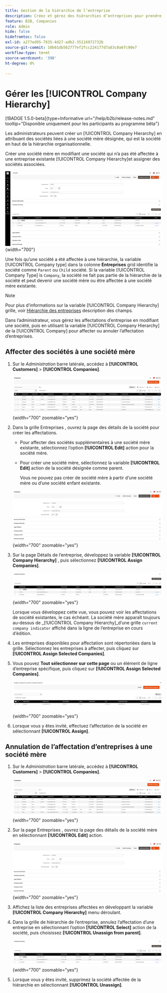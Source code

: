 ```yaml
---
title: Gestion de la hiérarchie de l’entreprise
description: Créez et gérez des hiérarchies d’entreprises pour prendre en charge les organisations B2B avec des modèles opérationnels complexes.
feature: B2B, Companies
role: Admin
hide: false
hidefromtoc: false
exl-id: a277ed95-7935-4d27-adb2-35116972732b
source-git-commit: 10b01db562777ef2fcc224177d7a83c0a6fc90e7
workflow-type: tm+mt
source-wordcount: '398'
ht-degree: 0%

---
```


# Gérer les [!UICONTROL Company Hierarchy]

[!BADGE 1.5.0-beta]{type=Informative url="/help/b2b/release-notes.md" tooltip="Disponible uniquement pour les participants au programme bêta"}

Les administrateurs peuvent créer un [!UICONTROL Company Hierarchy] en attribuant des sociétés liées à une société mère désignée, qui est la société en haut de la hiérarchie organisationnelle.

Créer une société mère en modifiant une société qui n’a pas été affectée à une entreprise existante [!UICONTROL Company Hierarchy]et assigner des sociétés associées.

![Grille de hiérarchie de l’entreprise](./assets/company-detail-view.png){width="700"}

Une fois qu’une société a été affectée à une hiérarchie, la variable [!UICONTROL Company type] dans la colonne **Entreprises** grid identifie la société comme `Parent` ou  `Child` société.  Si la variable [!UICONTROL Company Type] is `Company`, la société ne fait pas partie de la hiérarchie de la société et peut devenir une société mère ou être affectée à une société mère existante.

>[!NOTE]
>
>Pour plus d’informations sur la variable [!UICONTROL Company Hierarchy] grille, voir [Hiérarchie des entreprises](account-company-create.md#company-hierarchy) description des champs.

Dans l’administrateur, vous gérez les affectations d’entreprise en modifiant une société, puis en utilisant la variable [!UICONTROL Company Hierarchy] de la [!UICONTROL Company] pour affecter ou annuler l’affectation d’entreprises.

## Affecter des sociétés à une société mère

1. Sur le _Administration_ barre latérale, accédez à **[!UICONTROL Customers]** > **[!UICONTROL Companies]**.

   ![Grille des entreprises](./assets/companies-grid-view.png){width="700" zoomable="yes"}

1. Dans la grille Entreprises , ouvrez la page des détails de la société pour créer les affectations.

   - Pour affecter des sociétés supplémentaires à une société mère existante, sélectionnez l’option **[!UICONTROL Edit]** action pour la société mère.
   - Pour créer une société mère, sélectionnez la variable **[!UICONTROL Edit]** action de la société désignée comme parent.

     Vous ne pouvez pas créer de société mère à partir d’une société mère ou d’une société enfant existante.

   ![Nouvelle entreprise](./assets/company-update.png){width="700" zoomable="yes"}

1. Sur la page Détails de l’entreprise, développez la variable **[!UICONTROL Company Hierarchy]** , puis sélectionnez **[!UICONTROL Assign Companies]**.

   ![Nouvelle entreprise](./assets/company-hierarchy-grid.png){width="700" zoomable="yes"}

   Lorsque vous développez cette vue, vous pouvez voir les affectations de société existantes, le cas échéant. La société mère apparaît toujours au-dessus de _[!UICONTROL Company Hierarchy]_d’une grille `current company indicator` affiché dans la ligne de l’entreprise en cours d’édition.

1. Les entreprises disponibles pour affectation sont répertoriées dans la grille. Sélectionnez les entreprises à affecter, puis cliquez sur **[!UICONTROL Assign Selected Companies]**.

1. Vous pouvez **Tout sélectionner sur cette page** ou un élément de ligne d’entreprise spécifique, puis cliquez sur **[!UICONTROL Assign Selected Companies]**.

   ![Nouvelle entreprise](./assets/assign-selected-companies.png){width="700" zoomable="yes"}

1. Lorsque vous y êtes invité, effectuez l’affectation de la société en sélectionnant **[!UICONTROL Assign]**.

## Annulation de l’affectation d’entreprises à une société mère

1. Sur le _Administration_ barre latérale, accédez à **[!UICONTROL Customers]** > **[!UICONTROL Companies]**.

   ![Grille des entreprises](./assets/companies-grid-view.png){width="700" zoomable="yes"}

1. Sur la page Entreprises , ouvrez la page des détails de la société mère en sélectionnant **[!UICONTROL Edit]** action.

   ![Nouvelle entreprise](./assets/company-update.png){width="700" zoomable="yes"}

1. Affichez la liste des entreprises affectées en développant la variable **[!UICONTROL Company Hierarchy]** menu déroulant.

1. Dans la grille de hiérarchie de l’entreprise, annulez l’affectation d’une entreprise en sélectionnant l’option **[!UICONTROL Select]** action de la société, puis choisissez **[!UICONTROL Unassign from parent]**.

   ![Nouvelle entreprise](./assets/company-hierarchy-grid.png){width="700" zoomable="yes"}

1. Lorsque vous y êtes invité, supprimez la société affectée de la hiérarchie en sélectionnant **[!UICONTROL Unassign]**.
